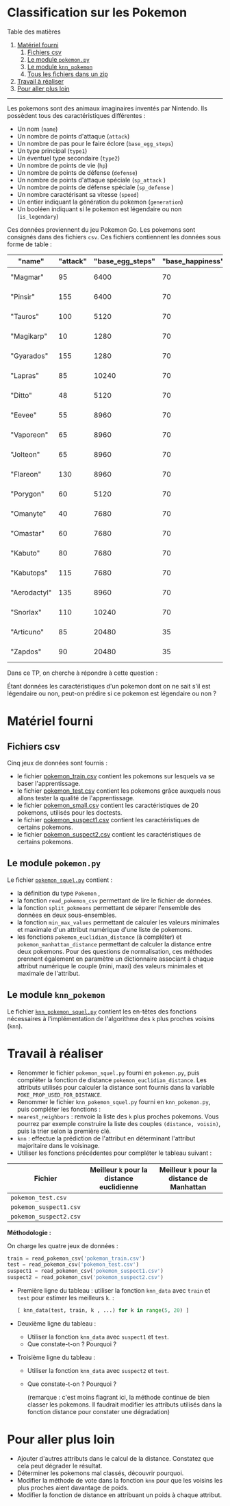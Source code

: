 # Classification sur les Pokemon

Table des matières

1.  [Matériel fourni](#matériel-fourni)
    1.  [Fichiers csv](#fichiers-csv)
    2.  [Le module `pokemon.py`](#le-module-pokemonpy)
    3.  [Le module `knn_pokemon`](#le-module-knn_pokemon)
    4.  [Tous les fichiers dans un zip](pokemon.zip)
2.  [Travail à réaliser](#travail-à-réaliser)
3.  [Pour aller plus loin](#pour-aller-plus-loin)

------------------------------

Les pokemons sont des animaux imaginaires inventés par Nintendo. Ils possèdent tous
des caractéristiques différentes :

-   Un nom (`name`)
-   Un nombre de points d'attaque (`attack`)
-   Un nombre de pas pour le faire éclore (`base_egg_steps`)
-   Un type principal (`type1`)
-   Un éventuel type secondaire (`type2`)
-   Un nombre de points de vie (`hp`)
-   Un nombre de points de défense (`defense`)
-   Un nombre de points d'attaque spéciale (`sp_attack` )
-   Un nombre de points de défense spéciale (`sp_defense` )
-   Un nombre caractérisant sa vitesse (`speed`)
-   Un entier indiquant la génération du pokemon (`generation`)
-   Un booléen indiquant si le pokemon est légendaire ou non (`is_legendary`)

Ces données proviennent du jeu Pokemon Go. Les pokemons sont consignés dans des fichiers `csv`.
Ces fichiers contiennent les données sous forme de table :


| "name"       | "attack" | "base_egg_steps" | "base_happiness" | "capture_rate" | "classfication"      | "defense" | "experience_growth" | "height_m" | "hp" | "pokedex_number" | "sp_attack" | "sp_defense" | "speed" | "type1"    | "type2"  | "weight_kg" | "generation" | "is_legendary" |
|--------------|----------|------------------|------------------|----------------|----------------------|-----------|---------------------|------------|------|------------------|-------------|--------------|---------|------------|----------|-------------|--------------|----------------|
| "Magmar"     | 95       | 6400             | 70               | 45             | "Spitfire Pokémon"   | 57        | 1000000             | "1.3"      | 65   | 126              | 100         | 85           | 93      | "fire"     |          | "44.5"      | 1            | 0              |
| "Pinsir"     | 155      | 6400             | 70               | 45             | "Stagbeetle Pokémon" | 120       | 1250000             | "1.5"      | 65   | 127              | 65          | 90           | 105     | "bug"      |          | "55.0"      | 1            | 0              |
| "Tauros"     | 100      | 5120             | 70               | 45             | "Wild Bull Pokémon"  | 95        | 1250000             | "1.4"      | 75   | 128              | 40          | 70           | 110     | "normal"   |          | "88.4"      | 1            | 0              |
| "Magikarp"   | 10       | 1280             | 70               | 255            | "Fish Pokémon"       | 55        | 1250000             | "0.9"      | 20   | 129              | 15          | 20           | 80      | "water"    |          | "10.0"      | 1            | 0              |
| "Gyarados"   | 155      | 1280             | 70               | 45             | "Atrocious Pokémon"  | 109       | 1250000             | "6.5"      | 95   | 130              | 70          | 130          | 81      | "water"    | "flying" | "235.0"     | 1            | 0              |
| "Lapras"     | 85       | 10240            | 70               | 45             | "Transport Pokémon"  | 80        | 1250000             | "2.5"      | 130  | 131              | 85          | 95           | 60      | "water"    | "ice"    | "220.0"     | 1            | 0              |
| "Ditto"      | 48       | 5120             | 70               | 35             | "Transform Pokémon"  | 48        | 1000000             | "0.3"      | 48   | 132              | 48          | 48           | 48      | "normal"   |          | "4.0"       | 1            | 0              |
| "Eevee"      | 55       | 8960             | 70               | 45             | "Evolution Pokémon"  | 50        | 1000000             | "0.3"      | 55   | 133              | 45          | 65           | 55      | "normal"   |          | "6.5"       | 1            | 0              |
| "Vaporeon"   | 65       | 8960             | 70               | 45             | "Bubble Jet Pokémon" | 60        | 1000000             | "1.0"      | 130  | 134              | 110         | 95           | 65      | "water"    |          | "29.0"      | 1            | 0              |
| "Jolteon"    | 65       | 8960             | 70               | 45             | "Lightning Pokémon"  | 60        | 1000000             | "0.8"      | 65   | 135              | 110         | 95           | 130     | "electric" |          | "24.5"      | 1            | 0              |
| "Flareon"    | 130      | 8960             | 70               | 45             | "Flame Pokémon"      | 60        | 1000000             | "0.9"      | 65   | 136              | 95          | 110          | 65      | "fire"     |          | "25.0"      | 1            | 0              |
| "Porygon"    | 60       | 5120             | 70               | 45             | "Virtual Pokémon"    | 70        | 1000000             | "0.8"      | 65   | 137              | 85          | 75           | 40      | "normal"   |          | "36.5"      | 1            | 0              |
| "Omanyte"    | 40       | 7680             | 70               | 45             | "Spiral Pokémon"     | 100       | 1000000             | "0.4"      | 35   | 138              | 90          | 55           | 35      | "rock"     | "water"  | "7.5"       | 1            | 0              |
| "Omastar"    | 60       | 7680             | 70               | 45             | "Spiral Pokémon"     | 125       | 1000000             | "1.0"      | 70   | 139              | 115         | 70           | 55      | "rock"     | "water"  | "35.0"      | 1            | 0              |
| "Kabuto"     | 80       | 7680             | 70               | 45             | "Shellfish Pokémon"  | 90        | 1000000             | "0.5"      | 30   | 140              | 55          | 45           | 55      | "rock"     | "water"  | "11.5"      | 1            | 0              |
| "Kabutops"   | 115      | 7680             | 70               | 45             | "Shellfish Pokémon"  | 105       | 1000000             | "1.3"      | 60   | 141              | 65          | 70           | 80      | "rock"     | "water"  | "40.5"      | 1            | 0              |
| "Aerodactyl" | 135      | 8960             | 70               | 45             | "Fossil Pokémon"     | 85        | 1250000             | "1.8"      | 80   | 142              | 70          | 95           | 150     | "rock"     | "flying" | "59.0"      | 1            | 0              |
| "Snorlax"    | 110      | 10240            | 70               | 25             | "Sleeping Pokémon"   | 65        | 1250000             | "2.1"      | 160  | 143              | 65          | 110          | 30      | "normal"   |          | "460.0"     | 1            | 0              |
| "Articuno"   | 85       | 20480            | 35               | 3              | "Freeze Pokémon"     | 100       | 1250000             | "1.7"      | 90   | 144              | 95          | 125          | 85      | "ice"      | "flying" | "55.4"      | 1            | 1              |
| "Zapdos"     | 90       | 20480            | 35               | 3              | "Electric Pokémon"   | 85        | 1250000             | "1.6"      | 90   | 145              | 125         | 90           | 100     | "electric" | "flying" | "52.6"      | 1            | 1              |



Dans ce TP, on cherche à répondre à cette question :

Étant données les caractéristiques d'un pokemon dont on ne sait s'il est légendaire ou non,
peut-on prédire si ce pokemon est légendaire ou non ?


# Matériel fourni

## Fichiers csv

Cinq jeux de données sont fournis :

-   le fichier [pokemon_train.csv](pokemon_train.csv) contient les pokemons sur lesquels va se baser l'apprentissage.
-   le fichier [pokemon_test.csv](pokemon_test.csv) contient les pokemons grâce auxquels nous allons tester la qualité de l'apprentissage.
-   le fichier [pokemon_small.csv](pokemon_small.csv) contient les caractéristiques de 20 pokemons, utilisés pour les doctests.
-   le fichier [pokemon_suspect1.csv](pokemon_suspect1.csv) contient les caractéristiques de certains pokemons.
-   le fichier [pokemon_suspect2.csv](pokemon_suspect2.csv) contient les caractéristiques de certains pokemons.


## Le module `pokemon.py`

Le fichier [`pokemon_squel.py`](pokemon_squel.py) contient :

-   la définition du type  `Pokemon` ,
-   la fonction `read_pokemon_csv` permettant de lire le fichier de données.
-   la fonction `split_pokmeons` permettant de séparer l'ensemble des données en deux sous-ensembles.
-   la fonction `min_max_values` permettant de calculer les valeurs minimales et maximale d'un attribut numérique d'une liste
    de pokemons.
-   les fonctions  `pokemon_euclidian_distance` (à compléter) et `pokemon_manhattan_distance` permettant de calculer
    la distance entre deux pokemons. Pour des questions de normalisation, ces méthodes prennent également en paramètre un dictionnaire
    associant à chaque attribut numérique le couple (mini, maxi) des valeurs minimales et maximale de l'attribut.


## Le module `knn_pokemon`

Le fichier [`knn_pokemon_squel.py`](knn_pokemon_squel.py) contient les
en-têtes des fonctions nécessaires à l'implémentation de l'algorithme
des `k` plus proches voisins (`knn`).


# Travail à réaliser

-   Renommer le fichier `pokemon_squel.py` fourni en `pokemon.py`, puis compléter la fonction de
    distance `pokemon_euclidian_distance`. Les attributs utilisés pour calculer la distance sont
    fournis dans la variable `POKE_PROP_USED_FOR_DISTANCE`.
-   Renommer le fichier `knn_pokemon_squel.py` fourni en `knn_pokemon.py`, puis compléter les fonctions :
-   `nearest_neighbors` : renvoie la liste des `k` plus proches pokemons.
	Vous pourrez par exemple construire la liste des couples `(distance, voisin)`, puis la trier selon la première clé.
-   `knn` : effectue la prédiction de l'attribut en déterminant l'attribut majoritaire dans le voisinage.
-   Utiliser les fonctions précédentes pour compléter le tableau suivant :

| Fichier                | Meilleur `k` pour la distance euclidienne   | Meilleur `k` pour la distance de Manhattan   |
|------------------------|---------------------------------------------|----------------------------------------------|
| `pokemon_test.csv`     |                                             |                                              |
| `pokemon_suspect1.csv` |                                             |                                              |
| `pokemon_suspect2.csv` |                                             |                                              |

**Méthodologie :**

On charge les quatre jeux de données :

```python
train = read_pokemon_csv('pokemon_train.csv')
test = read_pokemon_csv('pokemon_test.csv')
suspect1 = read_pokemon_csv('pokemon_suspect1.csv')
suspect2 = read_pokemon_csv('pokemon_suspect2.csv')
````

- Première ligne du tableau : utiliser la fonction `knn_data` avec `train` et `test` pour estimer les meilleurs `k`. :

    ```python
    [ knn_data(test, train, k , ...) for k in range(5, 20) ]
	```

- Deuxième ligne du tableau :
  - Utiliser la fonction `knn_data` avec `suspect1` et `test`.
  - Que constate-t-on ? Pourquoi ?
- Troisième ligne du tableau :
  - Utiliser la fonction `knn_data` avec `suspect2` et `test`.
  - Que constate-t-on ? Pourquoi ?

	(remarque : c'est moins flagrant ici, la méthode continue de bien classer les pokemons. Il faudrait modifier les attributs utilisés dans la fonction distance pour constater une dégradation)



# Pour aller plus loin

-   Ajouter d'autres attributs dans le calcul de la distance. Constatez que cela peut dégrader le
    résultat.
-   Déterminer les pokemons mal classés, découvrir pourquoi.
-   Modifier la méthode de vote dans la fonction `knn` pour que les voisins les plus proches
    aient davantage de poids.
-   Modifier la fonction de distance en attribuant un poids à chaque attribut.
